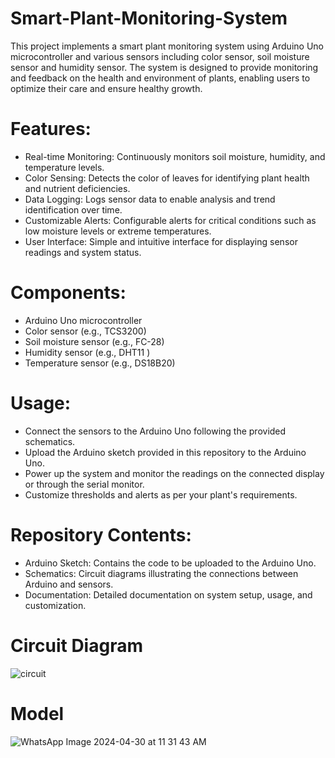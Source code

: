 # Smart-Plant-Monitoring-System
This project implements a smart plant monitoring system using Arduino Uno microcontroller and various sensors including color sensor, soil moisture sensor and humidity sensor. The system is designed to provide monitoring and feedback on the health and environment of plants, enabling users to optimize their care and ensure healthy growth.

# Features:
* Real-time Monitoring: Continuously monitors soil moisture, humidity, and temperature levels.
* Color Sensing: Detects the color of leaves for identifying plant health and nutrient deficiencies.
* Data Logging: Logs sensor data to enable analysis and trend identification over time.
* Customizable Alerts: Configurable alerts for critical conditions such as low moisture levels or extreme temperatures.
* User Interface: Simple and intuitive interface for displaying sensor readings and system status.
  
 # Components:
* Arduino Uno microcontroller
* Color sensor (e.g., TCS3200)
* Soil moisture sensor (e.g., FC-28)
* Humidity sensor (e.g., DHT11 )
* Temperature sensor (e.g., DS18B20)
  
# Usage:
* Connect the sensors to the Arduino Uno following the provided schematics.
* Upload the Arduino sketch provided in this repository to the Arduino Uno.
* Power up the system and monitor the readings on the connected display or through the serial monitor.
* Customize thresholds and alerts as per your plant's requirements.
  
# Repository Contents:
* Arduino Sketch: Contains the code to be uploaded to the Arduino Uno.
* Schematics: Circuit diagrams illustrating the connections between Arduino and sensors.
* Documentation: Detailed documentation on system setup, usage, and customization.

 # Circuit Diagram
 ![circuit ](https://github.com/nirmitirane24/Smart-Plant-Monitoring-System/assets/139235284/8578ab3d-f15d-45b5-b973-cdae665c183a)

 # Model
 ![WhatsApp Image 2024-04-30 at 11 31 43 AM](https://github.com/nirmitirane24/Smart-Plant-Monitoring-System/assets/139235284/399e9145-148c-4f66-8ba6-30f2f420c406)


